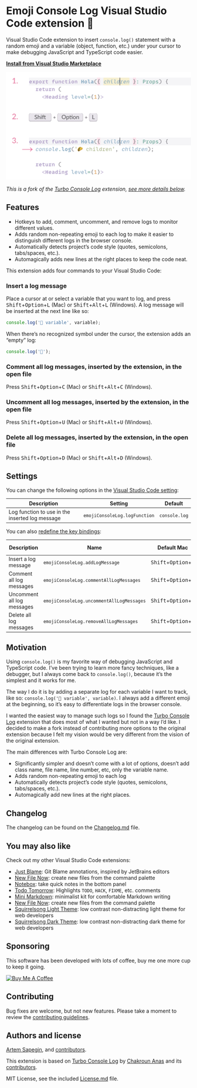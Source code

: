 # Emoji Console Log Visual Studio Code extension 🦆

Visual Studio Code extension to insert `console.log()` statement with a random emoji and a variable (object, function, etc.) under your cursor to make debugging JavaScript and TypeScript code easier.

**[Install from Visual Studio Marketplace](https://marketplace.visualstudio.com/items?itemName=sapegin.emoji-console-log)**

![Emoji Console Log Visual Studio Code extension](./screenshots/emoji-console-log.png)

_This is a fork of the [Turbo Console Log](https://www.turboconsolelog.io) extension, [see more details below](#motivation)._

## Features

- Hotkeys to add, comment, uncomment, and remove logs to monitor different values.
- Adds random non-repeating emoji to each log to make it easier to distinguish different logs in the browser console.
- Automatically detects project’s code style (quotes, semicolons, tabs/spaces, etc.).
- Automagically adds new lines at the right places to keep the code neat.

This extension adds four commands to your Visual Studio Code:

### Insert a log message

Place a cursor at or select a variable that you want to log, and press <kbd>Shift</kbd>+<kbd>Option</kbd>+<kbd>L</kbd> (Mac) or <kbd>Shift</kbd>+<kbd>Alt</kbd>+<kbd>L</kbd> (Windows). A log message will be inserted at the next line like so:

```js
console.log('🦆 variable', variable);
```

When there’s no recognized symbol under the cursor, the extension adds an “empty” log:

```js
console.log('🦊');
```

### Comment all log messages, inserted by the extension, in the open file

Press <kbd>Shift</kbd>+<kbd>Option</kbd>+<kbd>C</kbd> (Mac) or <kbd>Shift</kbd>+<kbd>Alt</kbd>+<kbd>C</kbd> (Windows).

### Uncomment all log messages, inserted by the extension, in the open file

Press <kbd>Shift</kbd>+<kbd>Option</kbd>+<kbd>U</kbd> (Mac) or <kbd>Shift</kbd>+<kbd>Alt</kbd>+<kbd>U</kbd> (Windows).

### Delete all log messages, inserted by the extension, in the open file

Press <kbd>Shift</kbd>+<kbd>Option</kbd>+<kbd>D</kbd> (Mac) or <kbd>Shift</kbd>+<kbd>Alt</kbd>+<kbd>D</kbd> (Windows).

## Settings

You can change the following options in the [Visual Studio Code setting](https://code.visualstudio.com/docs/getstarted/settings):

| Description | Setting | Default |
| --- | --- | --- |
| Log function to use in the inserted log message | `emojiConsoleLog.logFunction` | `console.log` |

You can also [redefine the key bindings](https://code.visualstudio.com/docs/getstarted/keybindings):

| Description | Name | Default Mac | Default Windows |
| --- | --- | --- | --- |
| Insert a log message | `emojiConsoleLog.addLogMessage` | <kbd>Shift</kbd>+<kbd>Option</kbd>+<kbd>L</kbd> | <kbd>Shift</kbd>+<kbd>Alt</kbd>+<kbd>L</kbd> |
| Comment all log messages | `emojiConsoleLog.commentAllLogMessages` | <kbd>Shift</kbd>+<kbd>Option</kbd>+<kbd>C</kbd> | <kbd>Shift</kbd>+<kbd>Alt</kbd>+<kbd>C</kbd> |
| Uncomment all log messages | `emojiConsoleLog.uncommentAllLogMessages` | <kbd>Shift</kbd>+<kbd>Option</kbd>+<kbd>U</kbd> | <kbd>Shift</kbd>+<kbd>Alt</kbd>+<kbd>U</kbd> |
| Delete all log messages | `emojiConsoleLog.removeAllLogMessages` | <kbd>Shift</kbd>+<kbd>Option</kbd>+<kbd>D</kbd> | <kbd>Shift</kbd>+<kbd>Alt</kbd>+<kbd>D</kbd> |

## Motivation

Using `console.log()` is my favorite way of debugging JavaScript and TypeScript code. I’ve been trying to learn more fancy techniques, like a debugger, but I always come back to `console.log()`, because it’s the simplest and it works for me.

The way I do it is by adding a separate log for each variable I want to track, like so: `console.log('🍕 variable', variable)`. I always add a different emoji at the beginning, so it’s easy to differentiate logs in the browser console.

I wanted the easiest way to manage such logs so I found the [Turbo Console Log](https://www.turboconsolelog.io) extension that does most of what I wanted but not in a way I’d like. I decided to make a fork instead of contributing more options to the original extension because I felt my vision would be very different from the vision of the original extension.

The main differences with Turbo Console Log are:

- Significantly simpler and doesn’t come with a lot of options, doesn’t add class name, file name, line number, etc, only the variable name.
- Adds random non-repeating emoji to each log
- Automatically detects project’s code style (quotes, semicolons, tabs/spaces, etc.).
- Automagically add new lines at the right places.

## Changelog

The changelog can be found on the [Changelog.md](./Changelog.md) file.

## You may also like

Check out my other Visual Studio Code extensions:

- [Just Blame](https://marketplace.visualstudio.com/items?itemName=sapegin.just-blame): Git Blame annotations, inspired by JetBrains editors
- [New File Now](https://marketplace.visualstudio.com/items?itemName=sapegin.new-file-now): create new files from the command palette
- [Notebox](https://marketplace.visualstudio.com/items?itemName=sapegin.notebox): take quick notes in the bottom panel
- [Todo Tomorrow](https://marketplace.visualstudio.com/items?itemName=sapegin.todo-tomorrow): Highlights `TODO`, `HACK`, `FIXME`, etc. comments
- [Mini Markdown](https://marketplace.visualstudio.com/items?itemName=sapegin.mini-markdown): minimalist kit for comfortable Markdown writing
- [New File Now](https://marketplace.visualstudio.com/items?itemName=sapegin.new-file-now): create new files from the command palette
- [Squirrelsong Light Theme](https://marketplace.visualstudio.com/items?itemName=sapegin.Theme-SquirrelsongLight): low contrast non-distracting light theme for web developers
- [Squirrelsong Dark Theme](https://marketplace.visualstudio.com/items?itemName=sapegin.Theme-SquirrelsongDark): low contrast non-distracting dark theme for web developers

## Sponsoring

This software has been developed with lots of coffee, buy me one more cup to keep it going.

<a href="https://www.buymeacoffee.com/sapegin" target="_blank"><img src="https://cdn.buymeacoffee.com/buttons/lato-orange.png" alt="Buy Me A Coffee" height="51" width="217"></a>

## Contributing

Bug fixes are welcome, but not new features. Please take a moment to review the [contributing guidelines](Contributing.md).

## Authors and license

[Artem Sapegin](https://sapegin.me), and [contributors](https://github.com/sapegin/emoji-console-log/graphs/contributors).

This extension is based on [Turbo Console Log](https://github.com/Chakroun-Anas/turbo-console-log) by [ Chakroun Anas](https://github.com/Chakroun-Anas) and its [contributors](https://github.com/Chakroun-Anas/turbo-console-log/graphs/contributors).

MIT License, see the included [License.md](License.md) file.
